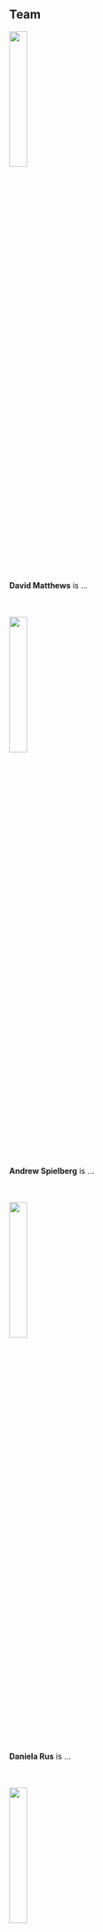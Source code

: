 ## Team

[<img src="https://robodiff.github.io/img/david.jpeg" width="25%">](https://www.linkedin.com/in/david-matthews-9b81a5177/)<br>
<a href="mailto:david.matthews@northwestern.edu" target="_blank"><i class="far fa-envelope icon" title="email david"></i></a>

**David Matthews**
is ...
<br><br><br>

[<img src="https://robodiff.github.io/img/andy.jpeg" width="25%">](...)<br>
<a href="mailto:..." target="_blank"><i class="far fa-envelope icon" title="email andy"></i></a>

**Andrew Spielberg**
is ...
<br><br><br>

[<img src="https://robodiff.github.io/img/daniela.jpeg" width="25%">](...)<br>
<a href="mailto:..." target="_blank"><i class="far fa-envelope icon" title="email daniela"></i></a>

**Daniela Rus**
is ...
<br><br><br>

[<img src="https://krorgs.github.io/img/sam.jpeg" width="25%">](http://samkriegman.com)<br>
<a href="mailto:sam.kriegman@northwestern.edu" target="_blank"><i class="far fa-envelope icon" title="email sam"></i></a>
&nbsp;&nbsp;&nbsp;
<a href="https://twitter.com/kriegmerica" target="_blank"><i class="fab fa-twitter icon" title="tweet sam"></i></a>

**Sam Kriegman**
is an assistant professor of computer science, chemical and biological engineering, and mechanical engineering at Northwestern University. 
His research seeks general theories of life, in which the details of carbon-based organisms would represent a special case.
An AI2050 Fellow and Cozzarelli Prize recipient, he is the co-creator of the world's first computer-designed organisms (the "xenobots") and the director of the Xenobot Lab.
<br><br><br>

[<img src="https://cdorgs.github.io/img/josh.jpg" width="25%">](https://jbongard.github.io/)<br>
<a href="mailto:josh.bongard@uvm.edu" target="_blank"><i class="far fa-envelope icon" title="email josh"></i></a>
&nbsp;&nbsp;&nbsp;
<a href="https://twitter.com/DoctorJosh" target="_blank"><i class="fab fa-twitter icon" title="tweet josh"></i></a>

**Josh Bongard** 
is the Veinott Professor of Computer Science at the University of Vermont and director of the [Morphology, Evolution & Cognition Laboratory](https://www.meclab.org/). His work involves automated design and manufacture of soft-, evolved-, and crowdsourced robots, as well as computer-designed organisms. A PECASE, TR35, and Cozzarelli Prize recipient, he has received funding from NSF, NASA, DARPA, ARO and the Sloan Foundation. He is the co-author of the book [How The Body Shapes the Way We Think](https://mitpress.mit.edu/books/how-body-shapes-way-we-think), the instructor of a reddit-based [evolutionary robotics MOOC](https://www.reddit.com/r/ludobots/wiki/index#welcome), and director of the robotics outreach program [Twitch Plays Robotics](https://www.twitch.tv/twitchplaysrobotics).
<br><br><br>


<!-- 
<img src="https://skriegman.github.io/img/sam+doug.jpeg">
Blackiston (left) and Kriegman at Tufts.
<br>
Sept 2021. Photographer: M. Scott Brauer.
<br><br><br>
 -->

